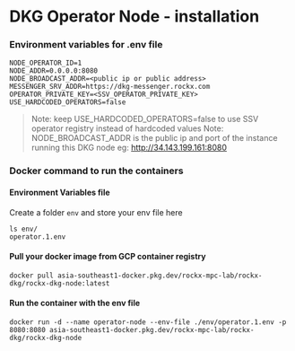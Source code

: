 # DKG Operator Node - installation

### Environment variables for .env file
```
NODE_OPERATOR_ID=1
NODE_ADDR=0.0.0.0:8080
NODE_BROADCAST_ADDR=<public ip or public address>
MESSENGER_SRV_ADDR=https://dkg-messenger.rockx.com
OPERATOR_PRIVATE_KEY=<SSV_OPERATOR_PRIVATE_KEY>
USE_HARDCODED_OPERATORS=false
```

> Note: keep USE_HARDCODED_OPERATORS=false to use SSV operator registry instead of hardcoded values
> Note: NODE_BROADCAST_ADDR is the public ip and port of the instance running this DKG node eg: http://34.143.199.161:8080 


### Docker command to run the containers

#### Environment Variables file

Create a folder `env` and store your env file here

```
ls env/
operator.1.env
```

#### Pull your docker image from GCP container registry
```
docker pull asia-southeast1-docker.pkg.dev/rockx-mpc-lab/rockx-dkg/rockx-dkg-node:latest
```

#### Run the container with the env file
```
docker run -d --name operator-node --env-file ./env/operator.1.env -p 8080:8080 asia-southeast1-docker.pkg.dev/rockx-mpc-lab/rockx-dkg/rockx-dkg-node
```